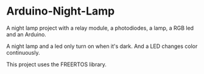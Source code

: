 # Arduino-Night-Lamp
A night lamp project with a relay module, a photodiodes, a lamp, a RGB led and an Arduino.

A night lamp and a led only turn on when it's dark. And a LED changes color continuously.

This project uses the FREERTOS library.
